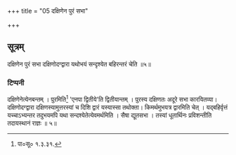+++
title = "05 दक्षिणेन पुरं सभा"

+++
## सूत्रम्
दक्षिणेन पुरं सभा दक्षिणोदग्द्वारा यथोभयं सन्दृश्येत बहिरन्तरं चेति ॥५॥  
### टिप्पनी
दक्षिणेनेत्येनबन्तम् । पुरमिति[^२] 'एनपा द्वितीये'ति द्वितीयान्तम् । पुरस्य दक्षिणतः अदूरे सभा कारयितव्या। दक्षिणोदग्द्वारा दक्षिणस्यामुत्तरस्यां च दिशि द्वारं यस्यास्सा तथोक्ता। किमर्थमुभयत्र द्वारमिति चेत् । यद्बहिर्वृत्तं यच्चाऽभ्यन्तर तदुभयमपि यथा सन्दश्येतेत्येवमर्थमिति । सैषा द्यूतसभा । तस्यां धूतार्थिनः प्रविशन्तीति तदायस्थानं
राज्ञः ॥ ५॥  


[^२]: पा०सू० १.३.३१.  
